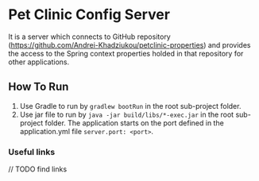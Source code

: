 # Pet Clinic Config Server

It is a server which connects to GitHub repository (https://github.com/Andrei-Khadziukou/petclinic-properties) and provides the access to the Spring context properties holded in that repository for other applications.

## How To Run
1. Use Gradle to run by `gradlew bootRun` in the root sub-project folder.
2. Use jar file to run by `java -jar build/libs/*-exec.jar` in the root sub-project folder.
The application starts on the port defined in the application.yml file `server.port: <port>`.

### Useful links
// TODO find links